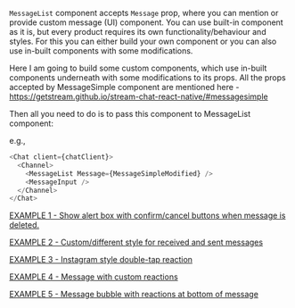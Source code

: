 `MessageList` component accepts `Message` prop, where you can mention or provide custom message (UI) component.
You can use built-in component as it is, but every product requires its own functionality/behaviour and styles.
For this you can either build your own component or you can also use in-built components with some modifications.

Here I am going to build some custom components, which use in-built components underneath with some modifications to its props.
All the props accepted by MessageSimple component are mentioned here - https://getstream.github.io/stream-chat-react-native/#messagesimple

Then all you need to do is to pass this component to MessageList component:

e.g.,

```js
<Chat client={chatClient}>
  <Channel>
    <MessageList Message={MessageSimpleModified} />
    <MessageInput />
  </Channel>
</Chat>
```

[EXAMPLE 1 - Show alert box with confirm/cancel buttons when message is deleted.](src/components/docs/examples/1.md)

[EXAMPLE 2 - Custom/different style for received and sent messages](src/components/docs/examples/2.md)

[EXAMPLE 3 - Instagram style double-tap reaction](src/components/docs/examples/3.md)

[EXAMPLE 4 - Message with custom reactions](src/components/docs/examples/4.md)

[EXAMPLE 5 - Message bubble with reactions at bottom of message](src/components/docs/examples/5.md)